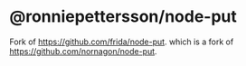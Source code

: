 # @ronniepettersson/node-put

Fork of https://github.com/frida/node-put.
which is a
fork of https://github.com/nornagon/node-put.
